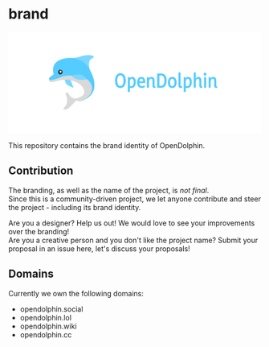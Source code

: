 # brand

<img src="logo/logo.svg" height="200"/>

This repository contains the brand identity of OpenDolphin.

## Contribution

The branding, as well as the name of the project, is _not final_.  
Since this is a community-driven project, we let anyone contribute and steer the project - including its brand identity.  
  
Are you a designer? Help us out! We would love to see your improvements over the branding!  
Are you a creative person and you don't like the project name? Submit your proposal in an issue here, let's discuss your proposals!

## Domains

Currently we own the following domains:

- opendolphin.social
- opendolphin.lol
- opendolphin.wiki
- opendolphin.cc
